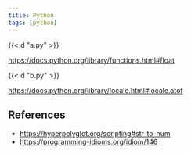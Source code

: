 ```yaml
---
title: Python
tags: [python]
---
```


{{< d "a.py" >}}

<https://docs.python.org/library/functions.html#float>

{{< d "b.py" >}}

<https://docs.python.org/library/locale.html#locale.atof>

## References

- <https://hyperpolyglot.org/scripting#str-to-num>
- <https://programming-idioms.org/idiom/146>
